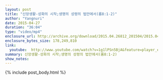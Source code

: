 ```yaml
---
layout: post
title: "신앙생활-성화의 시작;생명의 성령의 법안에서(롬8:1-2)"
author: "Yangnuri"
date: 2015-04-27
duration: "36:04"
type: "video/mp4"
enclosure_url: http://archive.org/download/2015.04.26812_201504/2015.04.26%20%EC%8B%A0%EC%95%99%EC%83%9D%ED%99%9C-%EC%84%B1%ED%99%94%EC%9D%98%20%EC%8B%9C%EC%9E%91%3B%EC%83%9D%EB%AA%85%EC%9D%98%20%EC%84%B1%EB%A0%B9%EC%9D%98%20%EB%B2%95%EC%95%88%EC%97%90%EC%84%9C%28%EB%A1%AC8%3B1-2%29.mp4
enclosure_bytes_size: 178,249,810
link:
  youtube:  http://www.youtube.com/watch?v=1g1lPSn5BjA&feature=player_embedded
summary: 신앙생활-성화의 시작;생명의 성령의 법안에서(롬8:1-2)
show_notes:
---
```


{% include post_body.html %}
